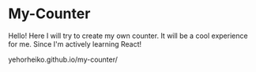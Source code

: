 # My-Counter
Hello! Here I will try to create my own counter. It will be a cool experience for me. Since I'm actively learning React!


yehorheiko.github.io/my-counter/
